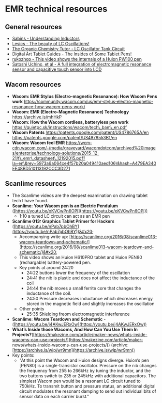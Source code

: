 # EMR technical resources

## **General resources**

* [Sabins - Understanding Inductors](https://youtu.be/d73e3QiMdSU) &#x20;
* [Lesics - The beauty of LC Oscillations!](https://youtu.be/2\_y\_3\_3V-so)&#x20;
* [The Organic Chemistry Tutor - LC Oscillator Tank Circuit](https://youtu.be/nh4q7mIhLrY) &#x20;
* [Digital Art Tablet Guides - The Insides of Some Tablet Pens!](https://digitalarttabletguides.wordpress.com/2019/03/21/a-note-about-tablet-pens/)  &#x20;
* [rukozhop - This video shows the internals of a Huion PW100 pen](https://youtu.be/21LObZYVyLs) &#x20;
* [Satoshi Uchino, et al - A full integration of electromagnetic resonance sensor and capacitive touch sensor into LCD](https://sid.onlinelibrary.wiley.com/doi/abs/10.1002/jsid.777) &#x20;

## **Wacom resources**

* **Wacom: EMR Stylus (Electro-magnetic Resonance): How Wacom Pens work** https://community.wacom.com/us/emr-stylus-electro-magnetic-resonance-how-wacom-pens-work/ &#x20;
* **Wacom: EMR (Electro-Magnetic Resonance) Technology** https://archive.is/mhHkP
* **Wacom: How the Wacom cordless, batteryless pen work** https://quietpc.sk/instructions/wacom/tech\_bam\_en.pdf &#x20;
* **Wacom Patents** https://patents.google.com/patent/US4786765A/en https://patents.google.com/patent/US4878553B1/en
* **Wacom: Wacom feel EMR** https://wcm-cdn.wacom.com/-/media/graveyard/wacomdotcom/archived%20images/enterprise/technology-solutions/2015-12-21/f\_emr\_datasheet\_12192015.pdf?la=en\&rev=5973a6a064ce4f57b20a049410aed106\&hash=A479EA340EE48BD510113192CCC3D271 &#x20;

## **Scanlime resources**

* The Scanlime videos are the deepest examination on drawing tablet tech I have found.&#x20;
* **Scanlime: Your Wacom pen is an Electric Pendulum** ([https://youtu.be/oKVCwPn6OPI](https://youtu.be/oKVCwPn6OPI))
  * 1:10 a tuned LC circuit can act as an EMR pen &#x20;
* **Scanlime 013: Graphics Tablet Primer for Hackers** ([https://youtu.be/nPab7pbOhBY](https://youtu.be/nPab7pbOhBY))&#x20;
  * Accompanying write up: [https://scanlime.org/2016/08/scanlime013-wacom-teardown-and-schematic/](https://scanlime.org/2016/08/scanlime013-wacom-teardown-and-schematic/)&#x20;
  * This video shows an Huion H610PRO tablet and Huion PEN80 (rechargable) battery-powered pen.&#x20;
  * Key points at around 24:20
    * 24:22 buttons lower the frequency of the oscillation
    * 24:41 the nib is plastic and does not affect the inductance of the coil
    * 24:44 the nib moves a small ferrite core that changes the inductance of the coil.&#x20;
    * 24:50 Pressure decreases inductance which decreases energy stored in the magnetic field and slightly increases the oscillation
  * Other points
    * 25:35 Shielding freom electromagnetic interference
* **Scanlime: Wacom Teardown and Schematic** - ([https://youtu.be/j4AKwJERxOw](https://youtu.be/j4AKwJERxOw))
* **What’s Inside those Wacoms, And How Can You Use Them In Projects?**([https://makezine.com/article/maker-news/whats-inside-wacoms-can-use-projects/](https://makezine.com/article/maker-news/whats-inside-wacoms-can-use-projects/)) (archive: [https://archive.is/wip/wr9mn](https://archive.is/wip/wr9mn))
* Key points:
  * "At this point the Wacom and Huion designs diverge. Huion’s pen \[PEN80] is a single-transistor oscillator. Pressure on the nib changes the frequency from 255 to 266kHz by tuning the inductor, and the two buttons switch to 235 or 245kHz with additional capacitors. The simplest Wacom pen would be a resonant LC circuit tuned to 750kHz. To transmit button and pressure status, an additional digital circuit modulates the resonant damping to send out individual bits of sensor data on each carrier burst."
